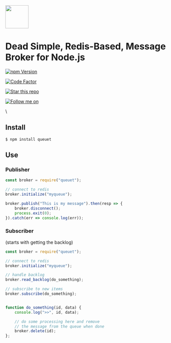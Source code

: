 <img src="https://github.com/ranaroussi/queuet/blob/master/assets/logo.png?raw=true" height="72">

# Dead Simple, Redis-Based, Message Broker for Node.js


<a href="https://www.npmjs.com/package/queuet)"><img alt="npm Version" src="https://badge.fury.io/js/queuet.svg"></a>

<a href="https://www.codefactor.io/repository/github/ranaroussi/queuet)"><img alt="Code Factor" src="https://www.codefactor.io/repository/github/ranaroussi/queuet/badge"></a>

<a href="https://github.com/ranaroussi/queuet)"><img alt="Star this repo" src="https://img.shields.io/github/stars/ranaroussi/queuet.svg?style=social&label=Star&maxAge=60"></a>


<a href="https://twitter.com/aroussi)"><img alt="Follow me on" src="witter](https://img.shields.io/twitter/follow/aroussi.svg?style=social&label=Follow&maxAge=60"></a>


\

## Install

```
$ npm install queuet
```

## Use

### Publisher

```javascript
const broker = require("queuet");

// connect to redis
broker.initialize("myqueue");

broker.publish("This is my message").then(resp => {
    broker.disconnect();
    process.exit(0);
}).catch(err => console.log(err));

```

### Subscriber
(starts with getting the backlog)

```javascript
const broker = require("queuet");

// connect to redis
broker.initialize("myqueue");

// handle backlog
broker.read_backlog(do_something);

// subscribe to new items
broker.subscribe(do_something);


function do_something(id, data) {
    console.log(">>", id, data);

    // do some processing here and remove
    // the message from the queue when done
    broker.delete(id);
};

```
